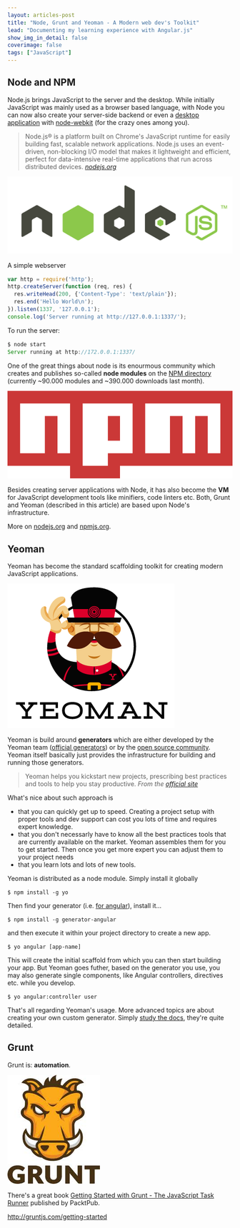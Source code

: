 ```yaml
---
layout: articles-post
title: "Node, Grunt and Yeoman - A Modern web dev's Toolkit"
lead: "Documenting my learning experience with Angular.js"
show_img_in_detail: false
coverimage: false
tags: ["JavaScript"]
---
```



## Node and NPM

Node.js brings JavaScript to the server and the desktop. While initially JavaScript was mainly used as a browser based language, with Node you can now also create your server-side backend or even a [desktop application](http://strongloop.com/strongblog/creating-desktop-applications-with-node-webkit/) with [node-webkit](https://github.com/rogerwang/node-webkit) (for the crazy ones among you).

> Node.js® is a platform built on Chrome's JavaScript runtime for easily building fast, scalable network applications. Node.js uses an event-driven, non-blocking I/O model that makes it lightweight and efficient, perfect for data-intensive real-time applications that run across distributed devices. <cite><a href="http://nodejs.org/">nodejs.org</a></cite>

![](/blog/assets/imgs/node-grunt-yeoman/nodejs.png)

A simple webserver

```javascript
var http = require('http');
http.createServer(function (req, res) {
  res.writeHead(200, {'Content-Type': 'text/plain'});
  res.end('Hello World\n');
}).listen(1337, '127.0.0.1');
console.log('Server running at http://127.0.0.1:1337/');
```

To run the server:

```javascript
$ node start
Server running at http://172.0.0.1:1337/
```

One of the great things about node is its enourmous community which creates and publishes so-called **node modules** on the [NPM directory](https://www.npmjs.org/) (currently ~90.000 modules and ~390.000 downloads last month).

![](/blog/assets/imgs/node-grunt-yeoman/npm.png)

Besides creating server applications with Node, it has also become the **VM** for JavaScript development tools like minifiers, code linters etc. Both, Grunt and Yeoman (described in this article) are based upon Node's infrastructure.

More on [nodejs.org](http://nodejs.org/) and [npmjs.org](http://www.npmjs.org).

## Yeoman

Yeoman has become the standard scaffolding toolkit for creating modern JavaScript applications.

![](/blog/assets/imgs/node-grunt-yeoman/yeoman-logo.png)

Yeoman is build around **generators** which are either developed by the Yeoman team ([official generators](http://yeoman.io/generators/official.html)) or by the [open source community](http://yeoman.io/generators/community.html). Yeoman itself basically just provides the infrastructure for building and running those generators.

> Yeoman helps you kickstart new projects, prescribing best practices and tools to help you stay productive. <cite>From the <a href="http://yeoman.io/">official site</a></cite>

What's nice about such approach is

- that you can quickly get up to speed. Creating a project setup with proper tools and dev support can cost you lots of time and requires expert knowledge.
- that you don't necessarly have to know all the best practices tools that are currently available on the market. Yeoman assembles them for you to get started. Then once you get more expert you can adjust them to your project needs
- that you learn lots and lots of new tools.

Yeoman is distributed as a node module. Simply install it globally

```
$ npm install -g yo
```

Then find your generator (i.e. [for angular](https://github.com/yeoman/generator-angular)), install it...

```
$ npm install -g generator-angular
```

and then execute it within your project directory to create a new app.

```
$ yo angular [app-name]
```

This will create the initial scaffold from which you can then start building your app. But Yeoman goes futher, based on the generator you use, you may also generate single components, like Angular controllers, directives etc. while you develop.

```
$ yo angular:controller user
```

That's all regarding Yeoman's usage. More advanced topics are about creating your own custom generator. Simply [study the docs](http://yeoman.io/authoring/), they're quite detailed.

## Grunt

Grunt is: **automation**. 

![](/blog/assets/imgs/node-grunt-yeoman/grunt-logo.jpeg)

There's a great book [Getting Started with Grunt - The JavaScript Task Runner](http://www.packtpub.com/web-development/getting-started-grunt-javascript-task-runner) published by PacktPub.

http://gruntjs.com/getting-started




